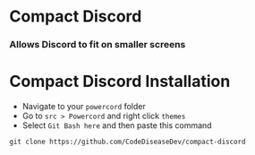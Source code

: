 # Compact Discord
### Allows Discord to fit on smaller screens



# Compact Discord Installation
- Navigate to your `powercord` folder
- Go to `src > Powercord` and right click `themes`
- Select `Git Bash here` and then paste this command

```shell
git clone https://github.com/CodeDiseaseDev/compact-discord
```
